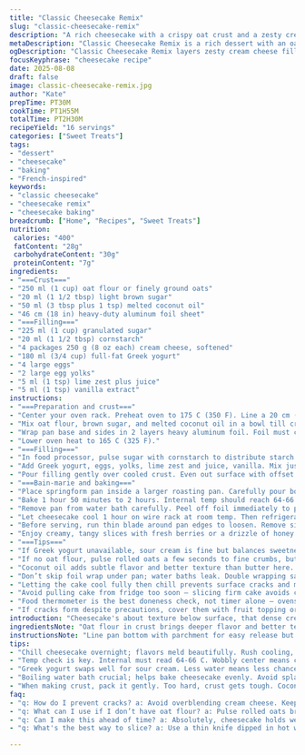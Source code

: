```yaml
---
title: "Classic Cheesecake Remix"
slug: "classic-cheesecake-remix"
description: "A rich cheesecake with a crispy oat crust and a zesty cream cheese-lime filling. Adjusted sugar and flour amounts for balance. Uses Greek yogurt instead of sour cream for tang and creaminess. Browned butter swapped for melted coconut oil in the crust for subtle caramel notes. Baked in a water bath to avoid cracks, wrapped securely in foil to trap moisture. Bake time varied slightly to react to oven hotspots. Cooling and chilling steps emphasized to perfect texture."
metaDescription: "Classic Cheesecake Remix is a rich dessert with an oat crust and cream cheese-lime filling that delights the senses and elevates traditions."
ogDescription: "Classic Cheesecake Remix layers zesty cream cheese filling over a crispy oat crust for a satisfying treat. Ideal for baking enthusiasts and cheesecake lovers."
focusKeyphrase: "cheesecake recipe"
date: 2025-08-08
draft: false
image: classic-cheesecake-remix.jpg
author: "Kate"
prepTime: PT30M
cookTime: PT1H55M
totalTime: PT2H30M
recipeYield: "16 servings"
categories: ["Sweet Treats"]
tags:
- "dessert"
- "cheesecake"
- "baking"
- "French-inspired"
keywords:
- "classic cheesecake"
- "cheesecake remix"
- "cheesecake baking"
breadcrumb: ["Home", "Recipes", "Sweet Treats"]
nutrition: 
 calories: "400"
 fatContent: "28g"
 carbohydrateContent: "30g"
 proteinContent: "7g"
ingredients:
- "===Crust==="
- "250 ml (1 cup) oat flour or finely ground oats"
- "20 ml (1 1/2 tbsp) light brown sugar"
- "50 ml (3 tbsp plus 1 tsp) melted coconut oil"
- "46 cm (18 in) heavy-duty aluminum foil sheet"
- "===Filling==="
- "225 ml (1 cup) granulated sugar"
- "20 ml (1 1/2 tbsp) cornstarch"
- "4 packages 250 g (8 oz each) cream cheese, softened"
- "180 ml (3/4 cup) full-fat Greek yogurt"
- "4 large eggs"
- "2 large egg yolks"
- "5 ml (1 tsp) lime zest plus juice"
- "5 ml (1 tsp) vanilla extract"
instructions:
- "===Preparation and crust==="
- "Center your oven rack. Preheat oven to 175 C (350 F). Line a 20 cm (8 in) springform pan bottom with parchment paper. Keep sides ungreased for better crust sticking."
- "Mix oat flour, brown sugar, and melted coconut oil in a bowl till crumbly but sticks when pressed. Tap into pan bottom firmly and evenly. Not too hard or crust gets tough. Bake 10-12 minutes till golden edges appear, smell toasted oats. Cool completely on rack. After cooling, grease sides with softened butter for easy cake release."
- "Wrap pan base and sides in 2 layers heavy aluminum foil. Foil must cover to at least 4 cm (1.5 in) above pan rim to seal water bath moisture. Prevent leaks, avoid soggy crust."
- "Lower oven heat to 165 C (325 F)."
- "===Filling==="
- "In food processor, pulse sugar with cornstarch to distribute starch evenly. Add cream cheese chunks; blend slowly until creamy with no lumps. Don't overblend – airiness causes cracks."
- "Add Greek yogurt, eggs, yolks, lime zest and juice, vanilla. Mix just until combined and smooth. Scrape sides. Avoid incorporating air. Batter should glide, slightly thick but pourable."
- "Pour filling gently over cooled crust. Even out surface with offset spatula, tapping pan lightly to release bubbles."
- "===Bain-marie and baking==="
- "Place springform pan inside a larger roasting pan. Carefully pour boiling water into roasting pan till water reaches halfway up springform sides. Water must be hot – helps bake cheesecake evenly, prevents cracking."
- "Bake 1 hour 50 minutes to 2 hours. Internal temp should reach 64-66 C (147-150 F). Edges firm and puffed, center slightly wobbly but set. The subtle jiggle means creamy custard inside."
- "Remove pan from water bath carefully. Peel off foil immediately to prevent condensation dripping and soggy crust."
- "Let cheesecake cool 1 hour on wire rack at room temp. Then refrigerate, covered loosely with foil/plastic for minimum 6 hours, ideally overnight. Texture firms and flavors meld."
- "Before serving, run thin blade around pan edges to loosen. Remove sides; crust should release cleanly. Use warm knife dipped in hot water for clean slices without cracking."
- "Enjoy creamy, tangy slices with fresh berries or a drizzle of honey. Store leftovers tightly wrapped in fridge for up to 4 days. Freeze in portions with parchment for longer storage."
- "===Tips==="
- "If Greek yogurt unavailable, sour cream is fine but balances sweetness differently. Use full-fat dairy for creamy texture; reduced fat yields rubbery results."
- "If no oat flour, pulse rolled oats a few seconds to fine crumbs, but avoid powdery flour."
- "Coconut oil adds subtle flavor and better texture than butter here. Butter can be substituted, but watch crust color; butter browns faster, reduce bake time slightly."
- "Don’t skip foil wrap under pan; water baths leak. Double wrapping saves mess and keeps moisture consistent."
- "Letting the cake cool fully then chill prevents surface cracks and maintains velvety mouthfeel."
- "Avoid pulling cake from fridge too soon – slicing firm cake avoids crumbling."
- "Food thermometer is the best doneness check, not timer alone – ovens vary wildly."
- "If cracks form despite precautions, cover them with fruit topping or chocolate ganache to mask flaws without wasting effort."
introduction: "Cheesecake's about texture below surface, that dense cream trap you'd kill for. Not just mixing ingredients, but controlling heat, butter/oil choice, water bath technique. Oat crust adds a nutty chew, coconut oil browned butter twist – unexpected. Greek yogurt good stand-in for sour cream – less watery, deeper tang. Sugar reduced to avoid sickly sweetness that masks cream cheese bright notes. Wrapped tightly in foil during bath; keep steam locked in. Oven temps lowered for gradual bake prevents cracked tops, more even heat penetration. Cooling steps vital – don't rush. Knife test, moisture test; those jiggly centers mean all is good. Slice right, not too soon, or you’ll lose precious creamy layer. Cheesecake isn't forgiving but nail these steps, and the payoff fills the room before the first bite."
ingredientsNote: "Oat flour in crust brings deeper flavor and better texture than graham crumbs, less likely to sog with coconut oil’s moisture balance. Brown sugar adds slight molasses note for balance; regular white sugar steers flat flavor. Coconut oil substitution advisable for richer aroma and easier melting, but unsalted butter works with precise timing to avoid crust overbaking due to milk solids. Greek yogurt replaces sour cream for less water content and tang with less risk of curdling during baking. Cornstarch instead of regular flour for filling thickens without pasty texture. Lime zest/juice adds subtle citrus brightness—swap lemon juice or vanilla for variation. Avoid overbeating cream cheese to keep cheesecake dense and moist, air causes cracks."
instructionsNote: "Line pan bottom with parchment for easy release but don’t grease sides to help crust grip walls. Pack crust with firm but gentle pressure to avoid tough bite. Wrap springform thoroughly in heavy-duty foil; double layering prevents leaks during water bath. Pour boiling water carefully to avoid splashing inside pan. Watch internal temp, pull cake when edges look dry and center slightly wobbly. Remove quickly from water bath and foil immediately to prevent condensation from softening crust. Cooling slow and patient—don’t rush chill or slice immediately. Use a thin, hot knife blade for clean cuts. If cracks appear, they’re cosmetic: fix with glaze or fresh fruit. Using a water bath reduces oven temperature fluctuations, yielding silky, crack-free cheesecake texture."
tips:
- "Chill cheesecake overnight; flavors meld beautifully. Rush cooling, texture suffers. Don't slice too soon. Wait until it's firm enough to hold shape but not hard."
- "Temp check is key. Internal must read 64-66 C. Wobbly center means creamy texture inside. Look for firm, puffed edges. Don't rely only on time."
- "Greek yogurt swaps well for sour cream. Less water means less chance of cracks. Full-fat dairy is best, ensures richness. Low-fat leads to rubbery texture."
- "Boiling water bath crucial; helps bake cheesecake evenly. Avoid splashes when pouring. Water helps control heat; watch for leaks. Wrap layers of foil tightly."
- "When making crust, pack it gently. Too hard, crust gets tough. Coconut oil adds a light caramel flavor; keep eye on crust color to avoid burning."
faq:
- "q: How do I prevent cracks? a: Avoid overblending cream cheese. Keep air bubbles out. Use water bath. Pay attention to oven temp; don’t rush baking."
- "q: What can I use if I don’t have oat flour? a: Pulse rolled oats briefly for fine crumbs. Will work as a substitute. Watch texture; it should stick."
- "q: Can I make this ahead of time? a: Absolutely, cheesecake holds well; keeps flavors strong. Store in fridge for up to four days covered tightly."
- "q: What's the best way to slice? a: Use a thin knife dipped in hot water. Clean cuts look better. Wipe between slices for presentation."

---
```

